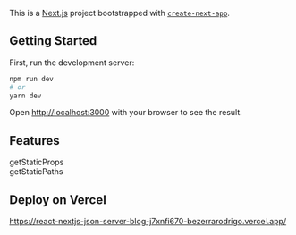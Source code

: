 This is a [Next.js](https://nextjs.org/) project bootstrapped with [`create-next-app`](https://github.com/vercel/next.js/tree/canary/packages/create-next-app).

## Getting Started

First, run the development server:

```bash
npm run dev
# or
yarn dev
```

Open [http://localhost:3000](http://localhost:3000) with your browser to see the result.

## Features
getStaticProps\
getStaticPaths


## Deploy on Vercel
https://react-nextjs-json-server-blog-j7xnfi670-bezerrarodrigo.vercel.app/
